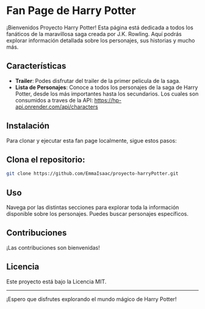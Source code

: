 # Fan Page de Harry Potter

¡Bienvenidos Proyecto Harry Potter! Esta página está dedicada a todos los fanáticos de la maravillosa saga creada por J.K. Rowling. Aquí podrás explorar información detallada sobre los personajes, sus historias y mucho más.

## Características

- **Trailer**: Podes disfrutar del trailer de la primer pelicula de la saga.
- **Lista de Personajes**: Conoce a todos los personajes de la saga de Harry Potter, desde los más importantes hasta los secundarios. Los cuales son consumidos a traves de la API: https://hp-api.onrender.com/api/characters

## Instalación

Para clonar y ejecutar esta fan page localmente, sigue estos pasos:

## Clona el repositorio:

```bash
git clone https://github.com/EmmaIsaac/proyecto-harryPotter.git
```

## Uso

Navega por las distintas secciones para explorar toda la información disponible sobre los personajes. Puedes buscar personajes específicos.

## Contribuciones

¡Las contribuciones son bienvenidas!

## Licencia

Este proyecto está bajo la Licencia MIT.

---

¡Espero que disfrutes explorando el mundo mágico de Harry Potter!
